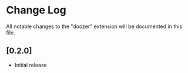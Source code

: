 # Change Log

All notable changes to the "doozer" extension will be documented in this file.

## [0.2.0]

- Initial release